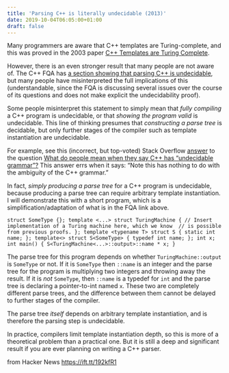 ```yaml
---
title: 'Parsing C++ is literally undecidable (2013)'
date: 2019-10-04T06:05:00+01:00
draft: false
---
```


Many programmers are aware that C++ templates are Turing-complete, and this was proved in the 2003 paper [C++ Templates are Turing Complete](http://port70.net/~nsz/c/c%2B%2B/turing.pdf).

However, there is an even stronger result that many people are not aware of. The C++ FQA has [a section showing that parsing C++ is undecidable](http://yosefk.com/c++fqa/web-vs-c++.html), but many people have misinterpreted the full implications of this (understandable, since the FQA is discussing several issues over the course of its questions and does not make explicit the undecidability proof).

Some people misinterpret this statement to simply mean that _fully compiling_ a C++ program is undecidable, or that _showing the program valid_ is undecidable. This line of thinking presumes that _constructing a parse tree_ is decidable, but only further stages of the compiler such as template instantiation are undecidable.

For example, see this (incorrect, but top-voted) Stack Overflow [answer](http://stackoverflow.com/a/794116/77070) to the question [What do people mean when they say C++ has “undecidable grammar”?](http://stackoverflow.com/questions/794015/what-do-people-mean-when-they-say-c-has-undecidable-grammar) This answer errs when it says: “Note this has nothing to do with the ambiguity of the C++ grammar.”

In fact, _simply producing a parse tree_ for a C++ program is undecidable, because producing a parse tree can require arbitrary template instantiation. I will demonstrate this with a short program, which is a simplification/adaptation of what is in the FQA link above.

```
struct SomeType {}; template <...> struct TuringMachine { // Insert implementation of a Turing machine here, which we know  // is possible from previous proofs. }; template <typename T> struct S { static int name; }; template<> struct S<SomeType> { typedef int name; }; int x; int main() { S<TuringMachine<...>::output>::name * x; }
```

The parse tree for this program depends on whether `TuringMachine::output` is `SomeType` or not. If it is `SomeType` then `::name` is an integer and the parse tree for the program is multiplying two integers and throwing away the result. If it is _not_ `SomeType`, then `::name` is a typedef for `int` and the parse tree is declaring a pointer-to-int named `x`. These two are completely different parse trees, and the difference between them cannot be delayed to further stages of the compiler.

The parse tree _itself_ depends on arbitrary template instantiation, and is therefore the parsing step is undecidable.

In practice, compilers limit template instantiation depth, so this is more of a theoretical problem than a practical one. But it is still a deep and significant result if you are ever planning on writing a C++ parser.

  
  
from Hacker News https://ift.tt/192kfR1